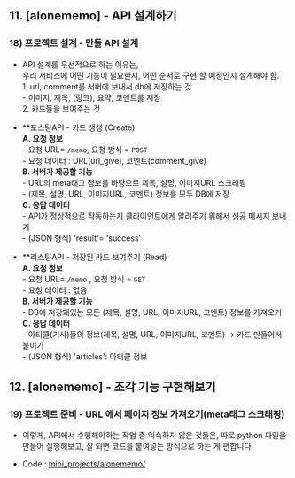 ## 11. [alonememo] - API 설계하기
### 18) 프로젝트 설계 - 만들 API 설계
- API 설계를 우선적으로 하는 이유는,
<br> 우리 서비스에 어떤 기능이 필요한지, 어떤 순서로 구현 할 예정인지 설계해야 함.
<br> 1. url, comment를 서버에 보내서 db에 저장하는 것
<br> - 이미지, 제목, (링크), 요약, 코멘트를 저장
<br> 2. 카드들을 보여주는 것

- **포스팅API  - 카드 생성 (Create)
<br> **A. 요청 정보**
<br> - 요청 URL= `/memo`, 요청 방식 = `POST`
<br> - 요청 데이터 : URL(url_give), 코멘트(comment_give)
<br> **B. 서버가 제공할 기능** 
<br> - URL의 meta태그 정보를 바탕으로 제목, 설명, 이미지URL 스크래핑
<br> - (제목, 설명, URL, 이미지URL, 코멘트) 정보를 모두 DB에 저장
<br> **C. 응답 데이터**
<br> - API가 정상적으로 작동하는지 클라이언트에게 알려주기 위해서 성공 메시지 보내기
<br> - (JSON 형식) 'result'= 'success'

- **리스팅API - 저장된 카드 보여주기 (Read)
<br> **A. 요청 정보**
<br> - 요청 URL= `/memo` , 요청 방식 = `GET`
<br> - 요청 데이터 : 없음
<br> **B. 서버가 제공할 기능** 
<br> - DB에 저장돼있는 모든 (제목, 설명, URL, 이미지URL, 코멘트) 정보를 가져오기
<br> **C. 응답 데이터**
<br> - 아티클(기사)들의 정보(제목, 설명, URL, 이미지URL, 코멘트) → 카드 만들어서 붙이기
<br> - (JSON 형식) 'articles': 아티클 정보

## 12. [alonememo] - 조각 기능 구현해보기
### 19) 프로젝트 준비 - URL 에서 페이지 정보 가져오기(**meta태그 스크래핑**)
- 이렇게, API에서 수행해야하는 작업 중 익숙하지 않은 것들은, 따로 python 파일을 만들어 실행해보고, 잘 되면 코드를 붙여넣는 방식으로 하는 게 편합니다.

- Code : [mini_projects/alonememo/](https://github.com/2nchanter/SCC_Beginner_class/tree/main/mini_projects/alonememo)
